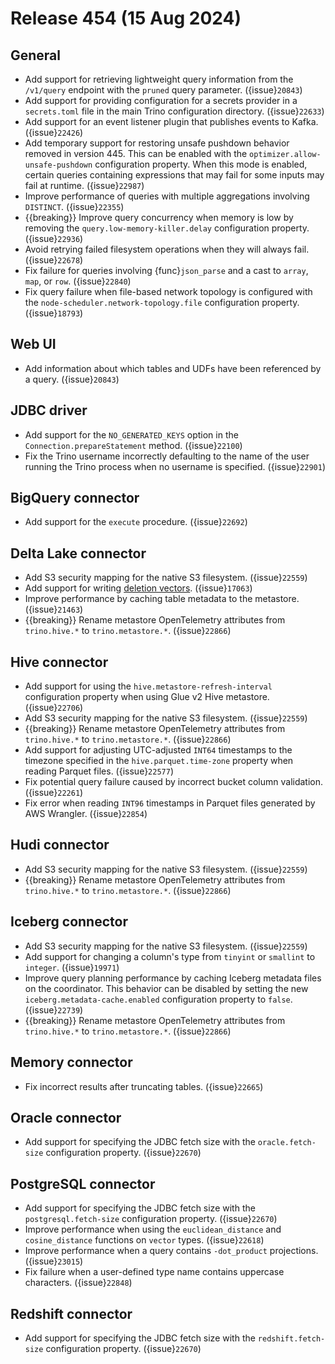 # Release 454 (15 Aug 2024)

## General

* Add support for retrieving lightweight query information from the `/v1/query`
  endpoint with the `pruned` query parameter. ({issue}`20843`)
* Add support for providing configuration for a secrets provider in a
  `secrets.toml` file in the main Trino configuration directory. ({issue}`22633`)
* Add support for an event listener plugin that publishes events to Kafka. ({issue}`22426`)
* Add temporary support for restoring unsafe pushdown behavior removed in
  version 445. This can be enabled with the `optimizer.allow-unsafe-pushdown`
  configuration property. When this mode is enabled, certain queries containing
  expressions that may fail for some inputs may fail at runtime. ({issue}`22987`)
* Improve performance of queries with multiple aggregations involving
  `DISTINCT`. ({issue}`22355`)
* {{breaking}} Improve query concurrency when memory is low by removing the
  `query.low-memory-killer.delay` configuration property. ({issue}`22936`)
* Avoid retrying failed filesystem operations when they will always fail. ({issue}`22678`)
* Fix failure for queries involving {func}`json_parse` and a cast to `array`,
  `map`, or `row`. ({issue}`22840`)
* Fix query failure when file-based network topology is configured with the
  `node-scheduler.network-topology.file` configuration property. ({issue}`18793`)

## Web UI

* Add information about which tables and UDFs have been referenced by a
  query. ({issue}`20843`)

## JDBC driver

* Add support for the `NO_GENERATED_KEYS` option in the
  `Connection.prepareStatement` method. ({issue}`22100`)
* Fix the Trino username incorrectly defaulting to the name of the user running
  the Trino process when no username is specified. ({issue}`22901`)

## BigQuery connector

* Add support for the `execute` procedure. ({issue}`22692`)

## Delta Lake connector

* Add S3 security mapping for the native S3 filesystem. ({issue}`22559`)
* Add support for writing
  [deletion vectors](https://docs.delta.io/latest/delta-deletion-vectors.html). ({issue}`17063`)
* Improve performance by caching table metadata to the metastore. ({issue}`21463`)
* {{breaking}} Rename metastore OpenTelemetry attributes from `trino.hive.*` to
  `trino.metastore.*`. ({issue}`22866`)

## Hive connector

* Add support for using the `hive.metastore-refresh-interval` configuration
  property when using Glue v2 Hive metastore. ({issue}`22706`)
* Add S3 security mapping for the native S3 filesystem. ({issue}`22559`)
* {{breaking}} Rename metastore OpenTelemetry attributes from `trino.hive.*` to
  `trino.metastore.*`. ({issue}`22866`)
* Add support for adjusting UTC-adjusted `INT64` timestamps to the timezone
  specified in the `hive.parquet.time-zone` property when reading Parquet files. ({issue}`22577`)
* Fix potential query failure caused by incorrect bucket column validation. ({issue}`22261`)
* Fix error when reading `INT96` timestamps in Parquet files generated by AWS
  Wrangler. ({issue}`22854`)

## Hudi connector

* Add S3 security mapping for the native S3 filesystem. ({issue}`22559`)
* {{breaking}} Rename metastore OpenTelemetry attributes from `trino.hive.*` to
  `trino.metastore.*`. ({issue}`22866`)

## Iceberg connector

* Add S3 security mapping for the native S3 filesystem. ({issue}`22559`)
* Add support for changing a column's type from `tinyint` or `smallint` to
  `integer`. ({issue}`19971`)
* Improve query planning performance by caching Iceberg metadata files on the
  coordinator. This behavior can be disabled by setting the new
  `iceberg.metadata-cache.enabled` configuration property to `false`. ({issue}`22739`)
* {{breaking}} Rename metastore OpenTelemetry attributes from `trino.hive.*` to
  `trino.metastore.*`. ({issue}`22866`)

## Memory connector

* Fix incorrect results after truncating tables. ({issue}`22665`)

## Oracle connector

* Add support for specifying the JDBC fetch size with the `oracle.fetch-size`
  configuration property. ({issue}`22670`)

## PostgreSQL connector

* Add support for specifying the JDBC fetch size with the
  `postgresql.fetch-size` configuration property. ({issue}`22670`)
* Improve performance when using the `euclidean_distance` and `cosine_distance`
  functions on `vector` types. ({issue}`22618`)
* Improve performance when a query contains `-dot_product` projections. ({issue}`23015`)
* Fix failure when a user-defined type name contains uppercase characters. ({issue}`22848`)

## Redshift connector

* Add support for specifying the JDBC fetch size with the `redshift.fetch-size`
  configuration property. ({issue}`22670`)
